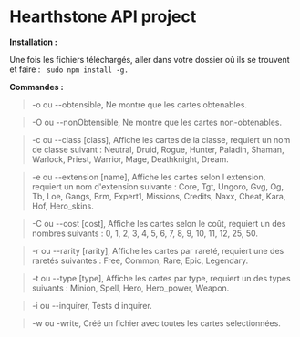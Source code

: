 # Hearthstone API project 

**Installation :**

Une fois les fichiers téléchargés, aller dans votre dossier où ils se trouvent et faire : ```
sudo npm install -g.```

**Commandes :**

 > -o ou --obtensible, Ne montre que les cartes obtenables.
	
 > -O ou --nonObtensible, Ne montre que les cartes non-obtenables.
	
 > -c ou --class [class], Affiche les cartes de la classe, requiert un nom de classe suivant : Neutral, Druid, Rogue, Hunter,  Paladin, Shaman, Warlock, Priest, Warrior, Mage, Deathknight, Dream.
	
 > -e ou --extension [name], Affiche les cartes selon l extension, requiert un nom d'extension suivante : Core, Tgt, Ungoro,  Gvg, Og, Tb, Loe, Gangs, Brm, Expert1, Missions, Credits, Naxx, Cheat, Kara, Hof, Hero_skins.
	
 > -C ou --cost [cost], Affiche les cartes selon le coût, requiert un des nombres suivants : 0, 1, 2, 3, 4, 5, 6, 7, 8, 9, 10, 
	11, 12, 25, 50.
	
 > -r ou --rarity [rarity], Affiche les cartes par rareté, requiert une des raretés suivantes : Free, Common, Rare, Epic, 
	Legendary.
	
 > -t ou --type [type], Affiche les cartes par type, requiert un des types suivants : Minion, Spell, Hero, Hero_power, Weapon.
	
 > -i ou --inquirer, Tests d inquirer.
	
 > -w ou -write, Créé un fichier avec toutes les cartes sélectionnées.

